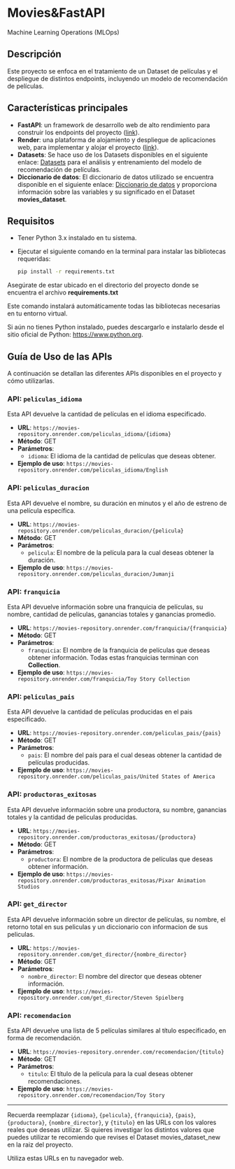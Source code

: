 # Movies&FastAPI

Machine Learning Operations (MLOps)

## Descripción

Este proyecto se enfoca en el tratamiento de un Dataset de películas y el despliegue de distintos endpoints, incluyendo un modelo de recomendación de películas.

## Características principales

- **FastAPI**: un framework de desarrollo web de alto rendimiento para construir los endpoints del proyecto ([link](https://fastapi.tiangolo.com)).
- **Render**: una plataforma de alojamiento y despliegue de aplicaciones web, para implementar y alojar el proyecto ([link](https://render.com)).
- **Datasets**: Se hace uso de los Datasets disponibles en el siguiente enlace: [Datasets](https://drive.google.com/drive/folders/1nvSjC2JWUH48o3pb8xlKofi8SNHuNWeu) para el análisis y entrenamiento del modelo de recomendación de películas.
- **Diccionario de datos**: El diccionario de datos utilizado se encuentra disponible en el siguiente enlace: [Diccionario de datos](https://docs.google.com/spreadsheets/d/1QkHH5er-74Bpk122tJxy_0D49pJMIwKLurByOfmxzho/edit#gid=0) y proporciona información sobre las variables y su significado en el Dataset **movies_dataset**.

## Requisitos

- Tener Python 3.x instalado en tu sistema.
- Ejecutar el siguiente comando en la terminal para instalar las bibliotecas requeridas:

  ```bash
  pip install -r requirements.txt
Asegúrate de estar ubicado en el directorio del proyecto donde se encuentra el archivo **requirements.txt**

Este comando instalará automáticamente todas las bibliotecas necesarias en tu entorno virtual.

Si aún no tienes Python instalado, puedes descargarlo e instalarlo desde el sitio oficial de Python: https://www.python.org.

## Guía de Uso de las APIs

A continuación se detallan las diferentes APIs disponibles en el proyecto y cómo utilizarlas.

### API: `peliculas_idioma`

Esta API devuelve la cantidad de películas en el idioma especificado.

- **URL**: `https://movies-repository.onrender.com/peliculas_idioma/{idioma}`
- **Método**: GET
- **Parámetros**:
  - `idioma`: El idioma de la cantidad de películas que deseas obtener.
- **Ejemplo de uso**: `https://movies-repository.onrender.com/peliculas_idioma/English`

### API: `peliculas_duracion`

Esta API devuelve el nombre, su duración en minutos y el año de estreno de una película específica.

- **URL**: `https://movies-repository.onrender.com/peliculas_duracion/{pelicula}`
- **Método**: GET
- **Parámetros**:
  - `pelicula`: El nombre de la película para la cual deseas obtener la duración.
- **Ejemplo de uso**: `https://movies-repository.onrender.com/peliculas_duracion/Jumanji`

### API: `franquicia`

Esta API devuelve información sobre una franquicia de películas, su nombre, cantidad de películas, ganancias totales y ganancias promedio.

- **URL**: `https://movies-repository.onrender.com/franquicia/{franquicia}`
- **Método**: GET
- **Parámetros**:
  - `franquicia`: El nombre de la franquicia de películas que deseas obtener información. Todas estas franquicias terminan con **Collection**.
- **Ejemplo de uso**: `https://movies-repository.onrender.com/franquicia/Toy Story Collection`

### API: `peliculas_pais`

Esta API devuelve la cantidad de películas producidas en el pais especificado.

- **URL**: `https://movies-repository.onrender.com/peliculas_pais/{pais}`
- **Método**: GET
- **Parámetros**:
  - `pais`: El nombre del país para el cual deseas obtener la cantidad de películas producidas.
- **Ejemplo de uso**: `https://movies-repository.onrender.com/peliculas_pais/United States of America`

### API: `productoras_exitosas`

Esta API devuelve información sobre una productora, su nombre, ganancias totales y la cantidad de peliculas producidas.

- **URL**: `https://movies-repository.onrender.com/productoras_exitosas/{productora}`
- **Método**: GET
- **Parámetros**:
  - `productora`: El nombre de la productora de películas que deseas obtener información.
- **Ejemplo de uso**: `https://movies-repository.onrender.com/productoras_exitosas/Pixar Animation Studios`

### API: `get_director`

Esta API devuelve información sobre un director de películas, su nombre, el retorno total en sus peliculas y un diccionario con informacion de sus peliculas.

- **URL**: `https://movies-repository.onrender.com/get_director/{nombre_director}`
- **Método**: GET
- **Parámetros**:
  - `nombre_director`: El nombre del director que deseas obtener información.
- **Ejemplo de uso**: `https://movies-repository.onrender.com/get_director/Steven Spielberg`

### API: `recomendacion`

Esta API devuelve una lista de 5 películas similares al título especificado, en forma de recomendación.

- **URL**: `https://movies-repository.onrender.com/recomendacion/{titulo}`
- **Método**: GET
- **Parámetros**:
  - `titulo`: El título de la película para la cual deseas obtener recomendaciones.
- **Ejemplo de uso**: `https://movies-repository.onrender.com/recomendacion/Toy Story`

---

Recuerda reemplazar `{idioma}`, `{pelicula}`, `{franquicia}`, `{pais}`, `{productora}`, `{nombre_director}`, y `{titulo}` en las URLs con los valores reales que deseas utilizar.
Si quieres investigar los distintos valores que puedes utilizar te recomiendo que revises el Dataset movies_dataset_new en la raiz del proyecto.

Utiliza estas URLs en tu navegador web.